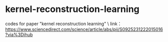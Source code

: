 # kernel-reconstruction-learning
codes for paper "kernel reconstruction learning" \\
link：https://www.sciencedirect.com/science/article/abs/pii/S0925231222015016?via%3Dihub
